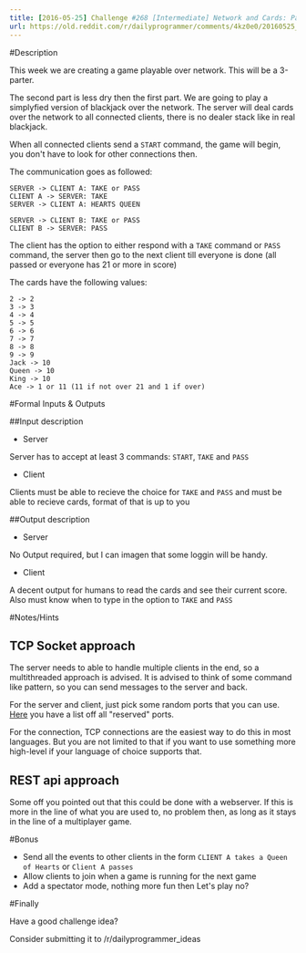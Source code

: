 ```yaml
---
title: [2016-05-25] Challenge #268 [Intermediate] Network and Cards: Part 2, The cards
url: https://old.reddit.com/r/dailyprogrammer/comments/4kz0e0/20160525_challenge_268_intermediate_network_and/
---
```


#Description

This week we are creating a game playable over network. This will be a 3-parter.

The second part is less dry then the first part. We are going to play a simplyfied version of blackjack over the network.
The server will deal cards over the network to all connected clients, there is no dealer stack like in real blackjack.

When all connected clients send a `START` command, the game will begin, you don't have to look for other connections then.

The communication goes as followed:

    SERVER -> CLIENT A: TAKE or PASS
    CLIENT A -> SERVER: TAKE
    SERVER -> CLIENT A: HEARTS QUEEN
    
    SERVER -> CLIENT B: TAKE or PASS
    CLIENT B -> SERVER: PASS
    
The client has the option to either respond with a `TAKE` command or `PASS` command, the server then go to the next client till everyone is done (all passed or everyone has 21 or more in score)

The cards have the following values:

    2 -> 2
    3 -> 3
    4 -> 4
    5 -> 5
    6 -> 6
    7 -> 7
    8 -> 8
    9 -> 9
    Jack -> 10
    Queen -> 10
    King -> 10
    Ace -> 1 or 11 (11 if not over 21 and 1 if over)

#Formal Inputs & Outputs

##Input description

 - Server
 
Server has to accept at least 3 commands: `START`, `TAKE` and `PASS`

 - Client
 
 Clients must be able to recieve the choice for `TAKE` and `PASS` and must be able to recieve cards, format of that is up to you

##Output description

 - Server
 
 No Output required, but I can imagen that some loggin will be handy.
 
  - Client
  
  A decent output for humans to read the cards and see their current score.
  Also must know when to type in the option to `TAKE` and `PASS`
 
#Notes/Hints

## TCP Socket approach

The server needs to able to handle multiple clients in the end, so a multithreaded approach is advised.
It is advised to think of some command like pattern, so you can send messages to the server and back.

For the server and client, just pick some random ports that you can use. [Here](https://en.wikipedia.org/wiki/List_of_TCP_and_UDP_port_numbers) you have a list off all "reserved" ports.

For the connection, TCP connections are the easiest way to do this in most languages. But you are not limited to that if you want to use something more high-level if your language of choice supports that.

## REST api approach

Some off you pointed out that this could be done with a webserver. If this is more in the line of what you are used to, no problem then, as long as it stays in the line of a multiplayer game.

#Bonus

 - Send all the events to other clients in the form `CLIENT A takes a Queen of Hearts` or `Client A passes`
 - Allow clients to join when a game is running for the next game
 - Add a spectator mode, nothing more fun then Let's play no?

#Finally

Have a good challenge idea?

Consider submitting it to /r/dailyprogrammer_ideas